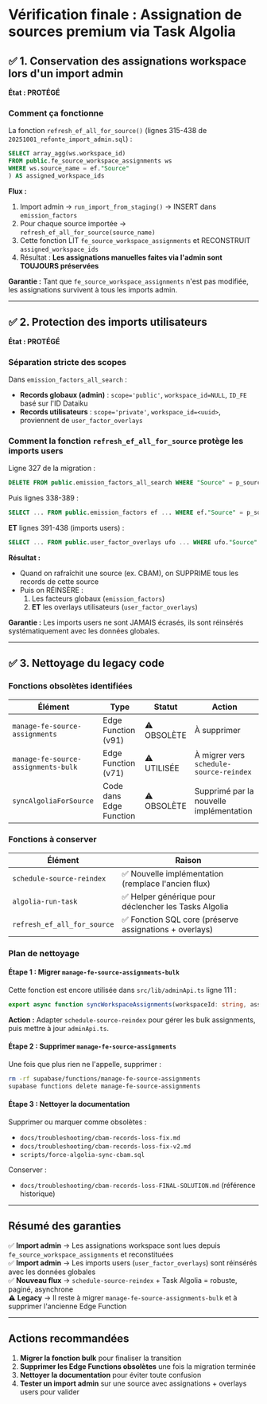 # Vérification finale : Assignation de sources premium via Task Algolia

## ✅ 1. Conservation des assignations workspace lors d'un import admin

**État : PROTÉGÉ**

### Comment ça fonctionne

La fonction `refresh_ef_all_for_source()` (lignes 315-438 de `20251001_refonte_import_admin.sql`) :

```sql
SELECT array_agg(ws.workspace_id)
FROM public.fe_source_workspace_assignments ws
WHERE ws.source_name = ef."Source"
) AS assigned_workspace_ids
```

**Flux :**
1. Import admin → `run_import_from_staging()` → INSERT dans `emission_factors`
2. Pour chaque source importée → `refresh_ef_all_for_source(source_name)`
3. Cette fonction LIT `fe_source_workspace_assignments` et RECONSTRUIT `assigned_workspace_ids`
4. Résultat : **Les assignations manuelles faites via l'admin sont TOUJOURS préservées**

**Garantie :** Tant que `fe_source_workspace_assignments` n'est pas modifiée, les assignations survivent à tous les imports admin.

---

## ✅ 2. Protection des imports utilisateurs

**État : PROTÉGÉ**

### Séparation stricte des scopes

Dans `emission_factors_all_search` :
- **Records globaux (admin)** : `scope='public'`, `workspace_id=NULL`, `ID_FE` basé sur l'ID Dataiku
- **Records utilisateurs** : `scope='private'`, `workspace_id=<uuid>`, proviennent de `user_factor_overlays`

### Comment la fonction `refresh_ef_all_for_source` protège les imports users

Ligne 327 de la migration :
```sql
DELETE FROM public.emission_factors_all_search WHERE "Source" = p_source;
```

Puis lignes 338-389 :
```sql
SELECT ... FROM public.emission_factors ef ... WHERE ef."Source" = p_source;
```

**ET** lignes 391-438 (imports users) :
```sql
SELECT ... FROM public.user_factor_overlays ufo ... WHERE ufo."Source" = p_source;
```

**Résultat :**
- Quand on rafraîchit une source (ex. CBAM), on SUPPRIME tous les records de cette source
- Puis on RÉINSÈRE :
  1. Les facteurs globaux (`emission_factors`)
  2. **ET** les overlays utilisateurs (`user_factor_overlays`)
  
**Garantie :** Les imports users ne sont JAMAIS écrasés, ils sont réinsérés systématiquement avec les données globales.

---

## ✅ 3. Nettoyage du legacy code

### Fonctions obsolètes identifiées

| Élément | Type | Statut | Action |
|---------|------|--------|--------|
| `manage-fe-source-assignments` | Edge Function (v91) | ⚠️ OBSOLÈTE | À supprimer |
| `manage-fe-source-assignments-bulk` | Edge Function (v71) | ⚠️ UTILISÉE | À migrer vers `schedule-source-reindex` |
| `syncAlgoliaForSource` | Code dans Edge Function | ⚠️ OBSOLÈTE | Supprimé par la nouvelle implémentation |

### Fonctions à conserver

| Élément | Raison |
|---------|--------|
| `schedule-source-reindex` | ✅ Nouvelle implémentation (remplace l'ancien flux) |
| `algolia-run-task` | ✅ Helper générique pour déclencher les Tasks Algolia |
| `refresh_ef_all_for_source` | ✅ Fonction SQL core (préserve assignations + overlays) |

### Plan de nettoyage

#### Étape 1 : Migrer `manage-fe-source-assignments-bulk`
Cette fonction est encore utilisée dans `src/lib/adminApi.ts` ligne 111 :
```typescript
export async function syncWorkspaceAssignments(workspaceId: string, assigned: string[], unassigned: string[])
```

**Action :** Adapter `schedule-source-reindex` pour gérer les bulk assignments, puis mettre à jour `adminApi.ts`.

#### Étape 2 : Supprimer `manage-fe-source-assignments`
Une fois que plus rien ne l'appelle, supprimer :
```bash
rm -rf supabase/functions/manage-fe-source-assignments
supabase functions delete manage-fe-source-assignments
```

#### Étape 3 : Nettoyer la documentation
Supprimer ou marquer comme obsolètes :
- `docs/troubleshooting/cbam-records-loss-fix.md`
- `docs/troubleshooting/cbam-records-loss-fix-v2.md`
- `scripts/force-algolia-sync-cbam.sql`

Conserver :
- `docs/troubleshooting/cbam-records-loss-FINAL-SOLUTION.md` (référence historique)

---

## Résumé des garanties

✅ **Import admin** → Les assignations workspace sont lues depuis `fe_source_workspace_assignments` et reconstituées  
✅ **Import admin** → Les imports users (`user_factor_overlays`) sont réinsérés avec les données globales  
✅ **Nouveau flux** → `schedule-source-reindex` + Task Algolia = robuste, paginé, asynchrone  
⚠️ **Legacy** → Il reste à migrer `manage-fe-source-assignments-bulk` et à supprimer l'ancienne Edge Function

---

## Actions recommandées

1. **Migrer la fonction bulk** pour finaliser la transition
2. **Supprimer les Edge Functions obsolètes** une fois la migration terminée
3. **Nettoyer la documentation** pour éviter toute confusion
4. **Tester un import admin** sur une source avec assignations + overlays users pour valider

